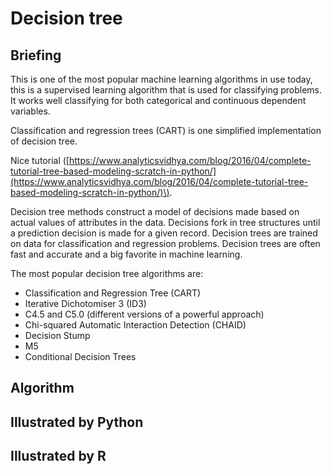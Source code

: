 # Decision tree

## Briefing

This is one of the most popular machine learning algorithms in use today, this is a supervised learning algorithm that is used for classifying problems. It works well classifying for both categorical and continuous dependent variables.

Classification and regression trees \(CART\) is one simplified implementation of decision tree.

Nice tutorial \([https://www.analyticsvidhya.com/blog/2016/04/complete-tutorial-tree-based-modeling-scratch-in-python/](https://www.analyticsvidhya.com/blog/2016/04/complete-tutorial-tree-based-modeling-scratch-in-python/)\).

Decision tree methods construct a model of decisions made based on actual values of attributes in the data. Decisions fork in tree structures until a prediction decision is made for a given record. Decision trees are trained on data for classification and regression problems. Decision trees are often fast and accurate and a big favorite in machine learning.

The most popular decision tree algorithms are:

* Classification and Regression Tree \(CART\)
* Iterative Dichotomiser 3 \(ID3\)
* C4.5 and C5.0 \(different versions of a powerful approach\)
* Chi-squared Automatic Interaction Detection \(CHAID\)
* Decision Stump
* M5
* Conditional Decision Trees

## Algorithm

## Illustrated by Python

## Illustrated by R 

